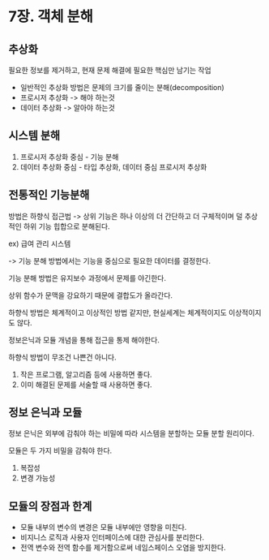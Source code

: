 # 7장. 객체 분해

## 추상화
필요한 정보를 제거하고, 현재 문제 해결에 필요한 핵심만 남기는 작업

* 일반적인 추상화 방법은 문제의 크기를 줄이는 분해(decomposition)
* 프로시저 추상화 -> 해야 하는것
* 데이터 추상화 -> 알아야 하는것


## 시스템 분해
1. 프로시저 추상화 중심 - 기능 분해
2. 데이터 추상화 중심 - 타입 추상화, 데이터 중심 프로시저 추상화

## 전통적인 기능분해
방법은 하향식 접근법
-> 상위 기능은 하나 이상의 더 간단하고 더 구체적이며 덜 추상적인 하위 기능 힙합으로 분해된다.

ex) 급여 관리 시스템

-> 기능 분해 방법에서는 기능을 중심으로 필요한 데이터를 결정한다.

기능 분해 방법은 유지보수 과정에서 문제를 야긴한다.

상위 함수가 문맥을 강요하기 때문에 결합도가 올라간다.

하향식 방법은 체계적이고 이상적인 방법 같지만, 현실세계는 체계적이지도 이상적이지도 않다.

정보은닉과 모듈 개념을 통해 접근을 통제 해야한다.

하향식 방법이 무조건 나쁜건 아니다.
1. 작은 프로그램, 알고리즘 등에 사용하면 좋다.
2. 이미 해결된 문제를 서술할 때 사용하면 좋다.

## 정보 은닉과 모듈
정보 은닉은 외부에 감춰야 하는 비밀에 따라 시스템을 분할하는 모듈 분할 원리이다.

모듈은 두 가지 비밀을 감춰야 한다.
1. 복잡성
2. 변경 가능성

## 모듈의 장점과 한계
* 모듈 내부의 변수의 변경은 모듈 내부에만 영향을 미친다.
* 비지니스 로직과 사용자 인터페이스에 대한 관심사를 분리한다.
* 전역 변수와 전역 함수를 제거함으로써 네임스페이스 오염을 방지한다.
